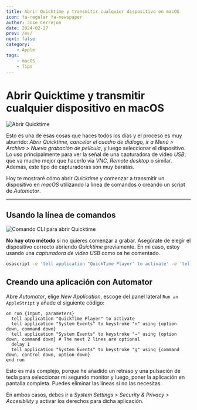 ```yaml
---
title: Abrir Quicktime y transmitir cualquier dispositivo en macOS
icon: fa-regular fa-newspaper
author: Jose Cerrejon
date: 2024-02-27
prev: /es/
next: false
category:
    - Apple
tags:
    - macOS
    - Tips
---
```


# Abrir Quicktime y transmitir cualquier dispositivo en macOS

![Abrir Quicktime](/images/2024/02/open_usb_device.png "Acceso directo para abrir Quicktime")

Esto es una de esas cosas que haces todos los días y el proceso es muy aburrido: _Abrir Quicktime, cancelar el cuadro de diálogo, ir a Menú > Archivo > Nueva grabación de película_, y luego seleccionar el dispositivo. Lo uso principalmente para ver la señal de una capturadora de video _USB_, que va mucho mejor que hacerlo via _VNC, Remote desktop_ o similar. Además, este tipo de capturadoras son muy baratas.

Hoy te mostraré cómo abrir _Quicktime_ y comenzar a transmitir un dispositivo en _macOS_ utilizando la línea de comandos o creando un script de _Automator_.

---

## Usando la línea de comandos

![Comando CLI para abrir Quicktime](/images/2024/02/quicktime_osascript_usb_device.png "Comando CLI para abrir Quicktime")

**No hay otro método** si no quieres comenzar a grabar. Asegúrate de elegir el dispositivo correcto abriendo _Quicktime_ previamente. En mi caso, estoy usando una _capturadora de video USB_ como os he comentado.

```bash
osascript -e 'tell application "QuickTime Player" to activate' -e 'tell application "System Events" to keystroke "n" using {option down, command down}'
```

## Creando una aplicación con Automator

Abre _Automator_, elige _New Application_, escoge del panel lateral `Run an AppleStript` y añade el siguiente código:

```applescript
on run {input, parameters}
  tell application "QuickTime Player" to activate
  tell application "System Events" to keystroke "n" using {option down, command down}
  tell application "System Events" to keystroke "→" using {option down, command down} # The next 2 lines are optional
  delay 1
  tell application "System Events" to keystroke "g" using {command down, control down, option down}
end run
```

Esto es más complejo, porque he añadido un retraso y una pulsación de tecla para seleccionar mi segundo monitor y luego, poner la aplicación en pantalla completa. Puedes eliminar las líneas si no las necesitas.

En ambos casos, debes ir a _System Settings > Security & Privacy > Accesibility_ y activar los derechos para dicha aplicación.
